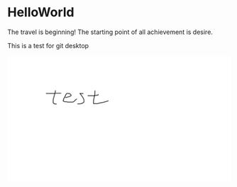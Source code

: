 # HelloWorld
The travel is beginning!
The starting point of all achievement is desire.

This is a test for git desktop

![test png](./test.png)